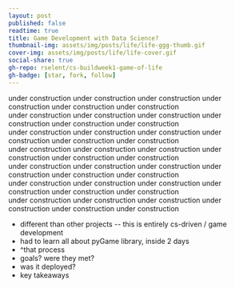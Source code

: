 ```yaml
---
layout: post
published: false
readtime: true
title: Game Development with Data Science?
thumbnail-img: assets/img/posts/life/life-ggg-thumb.gif
cover-img: assets/img/posts/life/life-cover.gif
social-share: true
gh-repo: rselent/cs-buildweek1-game-of-life
gh-badge: [star, fork, follow]
---
```



under construction under construction under construction under construction under construction under construction  
under construction under construction under construction under construction under construction under construction  
under construction under construction under construction under construction under construction under construction  
under construction under construction under construction under construction under construction under construction  
under construction under construction under construction under construction under construction under construction  
under construction under construction under construction under construction under construction under construction  
under construction under construction under construction under construction under construction under construction  


* different than other projects -- this is entirely cs-driven / game development
* had to learn all about pyGame library, inside 2 days
* ^that process
* goals? were they met?
* was it deployed? 
* key takeaways